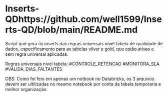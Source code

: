 # Inserts-QDhttps://github.com/well1599/Inserts-QD/blob/main/README.md
Script que gera os inserts das regras universais nivel tabela de qualidade de dados, especificamente para as tabelas silver e gold, que estão ativas e sem regra universal aplicadas.

Regras universais nivel tabela:
#CONTROLE_RETENCAO
#MONITORA_SLA
#VALIDA_DIAS_FALTANTES

OBS: Como foi feio em apenas um notbook no Databricks, os 3 arquivos devem ser ultilizadas no mesmo notebook por conta da tabela temporaria e melhor organização.
